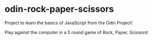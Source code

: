 # odin-rock-paper-scissors

Project to learn the basics of JavaScript from the Odin Project!

Play against the computer in a 5 round game of Rock, Paper, Scissors!
